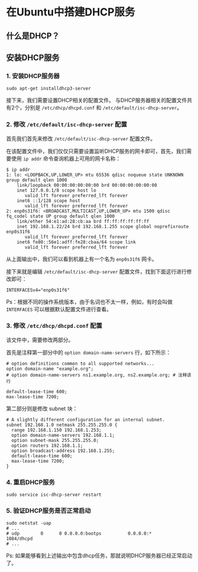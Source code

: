
# 在Ubuntu中搭建DHCP服务

## 什么是DHCP？


## 安装DHCP服务

### 1. 安装DHCP服务器

```
sudo apt-get installdhcp3-server
```

接下来，我们需要设置DHCP相关的配置文件。
与DHCP服务器相关的配置文件共有2个，分别是 `/etc/dhcp/dhcpd.conf` 和 `/etc/default/isc-dhcp-server`。

### 2. 修改 `/etc/default/isc-dhcp-server` 配置

首先我们首先来修改 `/etc/default/isc-dhcp-server` 配置文件。

在该配置文件中，我们仅仅只需要设置监听DHCP服务的网卡即可，首先，我们需要使用 `ip addr` 命令查询机器上可用的网卡名称：

```
$ ip addr
1: lo: <LOOPBACK,UP,LOWER_UP> mtu 65536 qdisc noqueue state UNKNOWN group default qlen 1000
    link/loopback 00:00:00:00:00:00 brd 00:00:00:00:00:00
    inet 127.0.0.1/8 scope host lo
       valid_lft forever preferred_lft forever
    inet6 ::1/128 scope host 
       valid_lft forever preferred_lft forever
2: enp0s31f6: <BROADCAST,MULTICAST,UP,LOWER_UP> mtu 1500 qdisc fq_codel state UP group default qlen 1000
    link/ether 54:e1:ad:28:cb:aa brd ff:ff:ff:ff:ff:ff
    inet 192.168.1.22/24 brd 192.168.1.255 scope global noprefixroute enp0s31f6
       valid_lft forever preferred_lft forever
    inet6 fe80::56e1:adff:fe28:cbaa/64 scope link 
       valid_lft forever preferred_lft forever
```

从上面输出中，我们可以看到机器上有一个名为 `enp0s31f6` 网卡。

接下来就是编辑 `/etc/default/isc-dhcp-server` 配置文件，找到下面这行进行修改即可：

```
INTERFACESv4="enp0s31f6"
```

Ps：根据不同的操作系统版本，由于名词也不太一样，例如，有时会叫做 `INTERFACES` 可以根据默认配置文件进行查看。

### 3. 修改 `/etc/dhcp/dhcpd.conf` 配置

该文件中，需要修改两部分。

首先是注释第一部分中的 `option domain-name-servers` 行，如下所示：

```
# option definitions common to all supported networks...
option domain-name "example.org";
# option domain-name-servers ns1.example.org, ns2.example.org; # 注释该行

default-lease-time 600;
max-lease-time 7200;
```

第二部分则是修改 subnet 块：

```
# A slightly different configuration for an internal subnet.
subnet 192.168.1.0 netmask 255.255.255.0 {
  range 192.168.1.150 192.168.1.253;
  option domain-name-servers 192.168.1.1;
  option subnet-mask 255.255.255.0;
  option routers 192.168.1.1;
  option broadcast-address 192.168.1.255;
  default-lease-time 600;
  max-lease-time 7200;
}
```

### 4. 重启DHCP服务

```
sudo service isc-dhcp-server restart
```

### 5. 验证DHCP服务是否正常启动

```
sudo netstat -uap
# ...
# udp        0      0 0.0.0.0:bootps          0.0.0.0:*                           1084/dhcpd
# ...
```

Ps: 如果能够看到上述输出中包含dhcp任务，那就说明DHCP服务器已经正常启动了。
